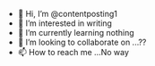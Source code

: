 - 👋 Hi, I’m @contentposting1
- 👀 I’m interested in writing
- 🌱 I’m currently learning nothing
- 💞️ I’m looking to collaborate on ...??
- 📫 How to reach me ...No way

